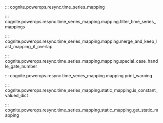 
::: cognite.powerops.resync.time_series_mapping

::: cognite.powerops.resync.time_series_mapping.mapping.filter_time_series_mappings

::: cognite.powerops.resync.time_series_mapping.mapping.merge_and_keep_last_mapping_if_overlap

::: cognite.powerops.resync.time_series_mapping.mapping.special_case_handle_gate_number

::: cognite.powerops.resync.time_series_mapping.mapping.print_warning

::: cognite.powerops.resync.time_series_mapping.static_mapping.is_constant_valued_dict

::: cognite.powerops.resync.time_series_mapping.static_mapping.get_static_mapping
